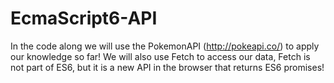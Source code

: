 # EcmaScript6-API
In the code along we will use the PokemonAPI (http://pokeapi.co/) to apply our knowledge so far! We will also use Fetch to access our data, Fetch is not part of ES6, but it is a new API in the browser that returns ES6 promises!
